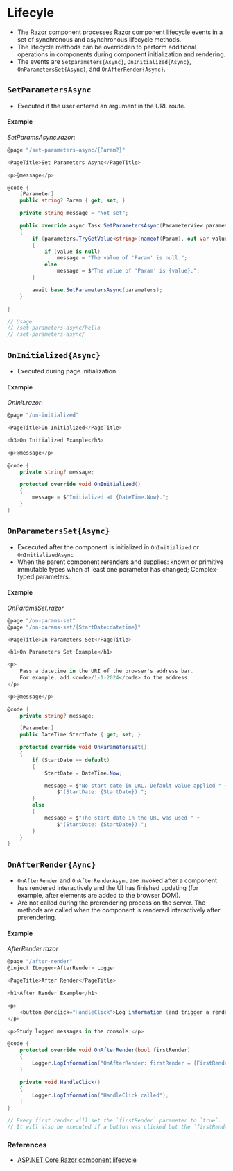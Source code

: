 # Lifecyle
- The Razor component processes Razor component lifecycle events in a set of synchronous and asynchronous lifecycle methods.
- The lifecycle methods can be overridden to perform additional operations in components during component initialization and rendering.
- The events are `Setparameters{Async}`, `OnInitialized{Async}`, `OnParametersSet{Async}`, and `OnAfterRender{Async}`.

## `SetParametersAsync`
- Executed if the user entered an argument in the URL route. 

#### Example

_SetParamsAsync.razor_:
```C#
@page "/set-parameters-async/{Param?}"

<PageTitle>Set Parameters Async</PageTitle>

<p>@message</p>

@code {
    [Parameter]
    public string? Param { get; set; }

    private string message = "Not set";

    public override async Task SetParametersAsync(ParameterView parameters)
    {
        if (parameters.TryGetValue<string>(nameof(Param), out var value))
        {
            if (value is null)
                message = "The value of 'Param' is null.";
            else
                message = $"The value of 'Param' is {value}.";
        }

        await base.SetParametersAsync(parameters);
    }

}

// Usage
// /set-parameters-async/hello
// /set-parameters-async/
```

## `OnInitialized{Async}`
- Executed during page initialization

#### Example

_OnInit.razor_:
```c#
@page "/on-initialized"

<PageTitle>On Initialized</PageTitle>

<h3>On Initialized Example</h3>

<p>@message</p>

@code {
    private string? message;

    protected override void OnInitialized()
    {
        message = $"Initialized at {DateTime.Now}.";
    }
}
```

## `OnParametersSet{Async}`
- Excecuted after the component is initialized in `OnInitialized` or `OnInitializedAsync`
- When the parent component rerenders and supplies: known or primitive immutable types when at least one parameter has changed; Complex-typed parameters.

#### Example

_OnParamsSet.razor_
```c#
@page "/on-params-set"
@page "/on-params-set/{StartDate:datetime}"

<PageTitle>On Parameters Set</PageTitle>

<h1>On Parameters Set Example</h1>

<p>
    Pass a datetime in the URI of the browser's address bar. 
    For example, add <code>/1-1-2024</code> to the address.
</p>

<p>@message</p>

@code {
    private string? message;

    [Parameter]
    public DateTime StartDate { get; set; }

    protected override void OnParametersSet()
    {
        if (StartDate == default)
        {
            StartDate = DateTime.Now;

            message = $"No start date in URL. Default value applied " +
                $"(StartDate: {StartDate}).";
        }
        else
        {
            message = $"The start date in the URL was used " +
                $"(StartDate: {StartDate}).";
        }
    }
}
```

## `OnAfterRender{Aync}`
- `OnAfterRender` and `OnAfterRenderAsync` are invoked after a component has rendered interactively and the UI has finished updating (for example, after elements are added to the browser DOM).
- Are not called during the prerendering process on the server. The methods are called when the component is rendered interactively after prerendering. 

#### Example

_AfterRender.razor_
```c#
@page "/after-render"
@inject ILogger<AfterRender> Logger 

<PageTitle>After Render</PageTitle>

<h1>After Render Example</h1>

<p>
    <button @onclick="HandleClick">Log information (and trigger a render)</button>
</p>

<p>Study logged messages in the console.</p>

@code {
    protected override void OnAfterRender(bool firstRender)
    {
        Logger.LogInformation("OnAfterRender: firstRender = {FirstRender}", firstRender);
    }

    private void HandleClick()
    {
        Logger.LogInformation("HandleClick called");
    }
}

// Every first render will set the `firstRender` parameter to `true`.
// It will also be executed if a button was clicked but the `firstRender` parameter will be set to `false`.
```


### References
- [ASP.NET Core Razor component lifecycle](https://learn.microsoft.com/en-us/aspnet/core/blazor/components/lifecycle?view=aspnetcore-8.0)